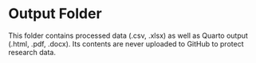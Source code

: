 # Output Folder

This folder contains processed data (.csv, .xlsx) as well as Quarto output (.html, .pdf, .docx).
Its contents are never uploaded to GitHub to protect research data.
